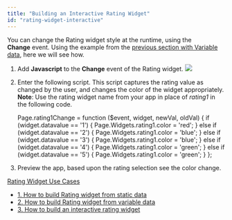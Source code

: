 ```yaml
---
title: "Building an Interactive Rating Widget"
id: "rating-widget-interactive"
---
```


You can change the Rating widget style at the runtime, using the **Change** event. Using the example from the [previous section with Variable data](/learn/how-tos/rating-widget-using-variable/), here we will see how.

1. Add **Javascript** to the **Change** event of the Rating widget. [![](/learn/assets/rating_usage_statvar_event.png)](/learn/assets/rating_usage_statvar_event.png)
2. Enter the following script. This script captures the rating value as changed by the user, and changes the color of the widget appropriately. **Note**: Use the rating widget name from your app in place of _rating1_ in the following code.
    
    Page.rating1Change = function ($event, widget, newVal, oldVal) {
        if (widget.datavalue == '1') {
            Page.Widgets.rating1.color = 'red';
        } else if (widget.datavalue == '2') {
            Page.Widgets.rating1.color = 'blue';
        } else if (widget.datavalue == '3') {
            Page.Widgets.rating1.color = 'blue';
        } else if (widget.datavalue == '4') {
            Page.Widgets.rating1.color = 'green';
        } else if (widget.datavalue == '5') {
            Page.Widgets.rating1.color = 'green';
        }
    };
    
3. Preview the app, based upon the rating selection see the color change.

[Rating Widget Use Cases](/learn/app-development/widgets/form-widgets/rating-widget/#use-cases)

- [1\. How to build Rating widget from static data](/learn/how-tos/rating-widget-using-static-data/)
- [2\. How to build Rating widget from variable data](/learn/how-tos/rating-widget-using-variable/)
- [3\. How to build an interactive rating widget](#)
